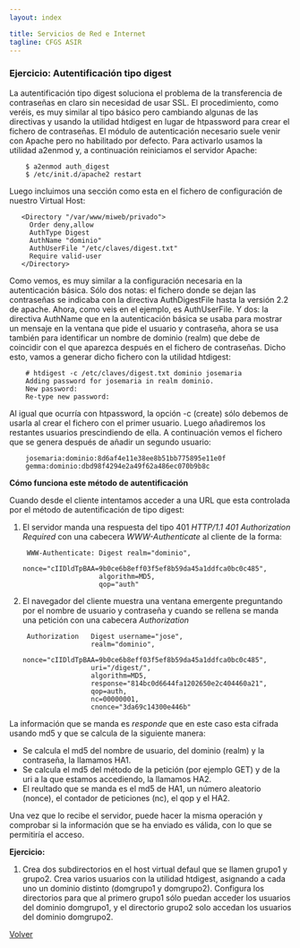 ```yaml
---
layout: index

title: Servicios de Red e Internet
tagline: CFGS ASIR
---
```

### Ejercicio: Autentificación tipo digest

La autentificación tipo digest soluciona el problema de la transferencia de contraseñas en claro sin necesidad de usar SSL.  El procedimiento, como veréis, es muy similar al tipo básico pero cambiando algunas de las directivas y usando la utilidad htdigest en lugar de htpassword para crear el fichero de contraseñas. El módulo de autenticación necesario suele venir con Apache pero no habilitado por defecto. Para activarlo usamos la utilidad a2enmod y, a continuación reiniciamos el servidor Apache:

        $ a2enmod auth_digest
        $ /etc/init.d/apache2 restart

Luego incluimos una sección como esta en el fichero de configuración de nuestro Virtual Host:

       <Directory "/var/www/miweb/privado">
         Order deny,allow
         AuthType Digest
         AuthName "dominio"
         AuthUserFile "/etc/claves/digest.txt"
         Require valid-user
       </Directory>

Como vemos, es muy similar a la configuración necesaria en la autenticación básica. Sólo dos notas: el fichero donde se dejan las contraseñas se indicaba con la directiva AuthDigestFile hasta la versión 2.2 de apache. Ahora, como veis en el ejemplo, es AuthUserFile. Y dos: la directiva AuthName que en la autenticación básica se usaba para mostrar un mensaje en la ventana que pide el usuario y contraseña, ahora se usa también para identificar un nombre de dominio (realm) que debe de coincidir con el que aparezca después en el fichero de contraseñas. Dicho esto, vamos a generar dicho fichero con la utilidad htdigest:

        # htdigest -c /etc/claves/digest.txt dominio josemaria
        Adding password for josemaria in realm dominio.
        New password:
        Re-type new password:

Al igual que ocurría con htpassword, la opción -c (create) sólo debemos de usarla al crear el fichero con el primer usuario. Luego añadiremos los restantes usuarios prescindiendo de ella. A continuación vemos el fichero que se genera después de añadir un segundo usuario:

        josemaria:dominio:8d6af4e11e38ee8b51bb775895e11e0f
        gemma:dominio:dbd98f4294e2a49f62a486ec070b9b8c

**Cómo funciona este método de autentificación**

Cuando desde el cliente intentamos acceder a una URL que esta controlada por el método de autentificación de tipo digest:

1) El servidor manda una respuesta del tipo 401 *HTTP/1.1 401 Authorization Required* con  una cabecera *WWW-Authenticate* al cliente de la forma:

        WWW-Authenticate: Digest realm="dominio", 
                          nonce="cIIDldTpBAA=9b0ce6b8eff03f5ef8b59da45a1ddfca0bc0c485", 
                          algorithm=MD5, 
                          qop="auth"

2) El navegador del cliente muestra una ventana emergente preguntando por el nombre de usuario y contraseña y cuando se rellena se manda una petición con una cabecera *Authorization*

        Authorization	Digest username="jose", 
                        realm="dominio", 
                        nonce="cIIDldTpBAA=9b0ce6b8eff03f5ef8b59da45a1ddfca0bc0c485",
                        uri="/digest/", 
                        algorithm=MD5, 
                        response="814bc0d6644fa1202650e2c404460a21", 
                        qop=auth, 
                        nc=00000001, 
                        cnonce="3da69c14300e446b"

La información que se manda es *responde* que en este caso esta cifrada usando md5 y que se calcula de la siguiente manera:

* Se calcula el md5 del nombre de usuario, del dominio (realm) y la contraseña, la llamamos HA1.
* Se calcula el md5 del método de la petición (por ejemplo GET) y de la uri a la que estamos accediendo, la llamamos HA2.
* El reultado que se manda es el md5 de HA1, un número aleatorio (nonce), el contador de peticiones (nc), el qop y el HA2.

Una vez que lo recibe el servidor, puede hacer la misma operación y comprobar si la información que se ha enviado es válida, con lo que se permitiría el acceso.
 

**Ejercicio:**

1) Crea dos subdirectorios en el host virtual defaul que se llamen grupo1 y grupo2. Crea varios usuarios con la utilidad htdigest, asignando a cada uno un dominio distinto (domgrupo1 y domgrupo2). Configura los directorios para que al primero grupo1 sólo puedan acceder los usuarios del dominio domgrupo1, y el directorio grupo2 solo accedan los usuarios del dominio domgrupo2.

[Volver](index)
